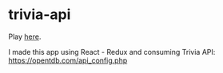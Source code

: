 # trivia-api

Play [here](https://alanctnk.github.io/trivia-test/).

I made this app using React - Redux and consuming Trivia API: https://opentdb.com/api_config.php

